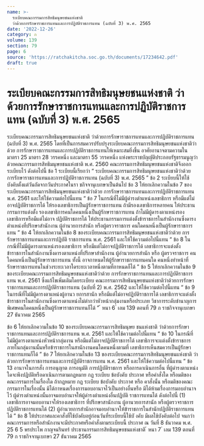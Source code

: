 ```yaml
---
name: >-
  ระเบียบคณะกรรมการสิทธิมนุษยชนแห่งชาติ
  ว่าด้วยการรักษาราชการแทนและการปฏิบัติราชการแทน (ฉบับที่ 3) พ.ศ. 2565
date: '2022-12-26'
category: ก
volume: 139
section: 79
page: 6
source: 'https://ratchakitcha.soc.go.th/documents/17234642.pdf'
draft: true
---
```


# ระเบียบคณะกรรมการสิทธิมนุษยชนแห่งชาติ ว่าด้วยการรักษาราชการแทนและการปฏิบัติราชการแทน (ฉบับที่ 3) พ.ศ. 2565

ระเบียบคณะกรรมการสิทธิมนุษยชนแห่งชาติ ว่าด้วยการรักษาราชการแทนและการปฏิบัติราชการแทน (ฉบับที่ 3) พ.ศ. 2565 โดยที่เป็นการสมควรปรับปรุงระเบียบคณะกรรมการสิทธิมนุษยชนแห่งชาติว่าด้วย การรักษาราชการแทนและการปฏิบัติราชการแทนให้เหมาะสมยิ่งขึ้น อาศัยอานาจตามความในมาตรา 25 มาตรา 28 วรรคหนึ่ง และมาตรา 55 วรรคหนึ่ง แห่งพระราชบัญญัติประกอบรัฐธรรมนูญว่าด้วยคณะกรรมการสิทธิมนุษยชนแห่งชาติ พ.ศ. 2560 คณะกรรมการสิทธิมนุษยชนแห่งชาติจึงออกระเบียบไว้ ดังต่อไปนี้ ข้อ 1 ระเบียบนี้เรียกว่า “ ระเบียบคณะกรรมการสิทธิมนุษยชนแห่งชาติว่าด้วย การรักษาราชการแทนและการปฏิบัติราชการแทน (ฉบับที่ 3) พ.ศ. 2565 ” ข้อ 2 ระเบียบนี้ให้ใช้บังคับตั้งแต่วันถัดจากวันประกาศในรา ชกิจจานุเบกษาเป็นต้นไป ข้อ 3 ให้ยกเลิกความในข้อ 7 ของระเบียบคณะกรรมการสิทธิมนุษยชนแห่งชาติว่าด้วย การรักษาราชการแทนและการปฏิบัติราชการแทน พ.ศ. 2561 และให้ใช้ความต่อไปนี้แทน “ ข้อ 7 ในกรณีที่ไม่มีผู้ดำรงตำแหน่งเลขาธิการ หรือมีแต่ไม่อาจปฏิบัติราชการได้ ให้รองเลขาธิการเป็นผู้รักษาราชการแทน ถ้ามีรองเลขาธิการหลายคน ให้ประธานกรรมการแต่งตั้ง รองเลขาธิการคนใดคนหนึ่งเป็นผู้รักษาราชการแทน ถ้าไม่มีผู้ดารงตาแหน่งรองเลขาธิการหรือมีแต่ไม่อาจ ปฏิบัติราชการได้ ให้ประธานกรรมการแต่งตั้งข้าราชการในสำนักงานซึ่งดารงตำแหน่งที่ปรึกษาสำนักงาน ผู้อำนวยการสำนัก หรือผู้ตรวจราชการ คนใดคนหนึ่งเป็นผู้รักษาราชการแทน ” ข้อ 4 ให้ยกเลิกความในข้อ 8 ของระเบียบคณะกรรมการสิทธิมนุษยชนแห่งชาติว่าด้วย การรักษาราชการแทนและการปฏิบัติ ราชการแทน พ.ศ. 2561 และให้ใช้ความต่อไปนี้แทน “ ข้อ 8 ในกรณีที่ไม่มีผู้ดารงตาแหน่งรองเลขาธิการ หรือมีแต่ไม่อาจปฏิบัติราชการได้ เลขาธิการจะแต่งตั้งข้าราชการในสำนักงานซึ่งดารงตาแหน่งที่ปรึกษาสำนักงาน ผู้อำนวยการสำนัก หรือ ผู้ตรวจราชการ คนใดคนหนึ่งเป็นผู้รักษาราชการแทน ทั้งนี้ อาจกาหนดให้ผู้รักษาราชการแทนคนใด คนหนึ่งทำหน้าที่รักษาราชการแทนในช่วงระยะเวลาใดระยะเวลาหนึ่งตามที่กาหนดก็ได้ ” ข้อ 5 ให้ยกเลิกความในข้อ 9 ของระเบียบคณะกรรมการสิทธิมนุษยชนแห่งชาติว่าด้วย การรักษาราชการแทนและการปฏิบัติราชการแทน พ.ศ. 2561 ซึ่งแก้ไขเพิ่มเติมโดยระเบียบ คณะกรรมการสิทธิมนุษยชนแห่งชาติว่าด้วยการรักษาราชการแทนและการปฏิบัติราชการแทน (ฉบับที่ 2) พ.ศ. 2562 และให้ใช้ความต่อไปนี้แทน “ ข้อ 9 ในกรณีที่ไม่มีผู้ดารงตาแหน่งผู้อานว ยการสานัก หรือมีแต่ไม่อาจปฏิบัติราชการได้ เลขาธิการจะแต่งตั้งข้าราชการในสานักงานซึ่งดารงตาแหน่งไม่ต่ากว่าหัวหน้ากลุ่มงานหรือประเภท วิชาการระดับชำนาญการพิเศษคนใดคนหนึ่งเป็นผู้รักษาราชการแทนก็ได้ ” ้ หนา 6 ่ เลม 139 ตอนที่ 79 ก ราชกิจจานุเบกษา 27 ธันวาคม 2565

ข้อ 6 ให้ยกเลิกความในข้อ 10 ของระเบียบคณะกรรมการสิทธิมนุษย ชนแห่งชาติ ว่าด้วยการรักษาราชการแทนและการปฏิบัติราชการแทน พ.ศ. 2561 และให้ใช้ความต่อไปนี้แทน “ ข้อ 10 ในกรณีที่ไม่มีผู้ดารงตาแหน่งหัวหน้ากลุ่มงาน หรือมีแต่ไม่อาจปฏิบัติราชการได้ เลขาธิการจะแต่งตั้งข้าราชการภายในกลุ่มงานนั้นหรือข้าราชการในสานักงานคนใดคนหนึ่งตามที่ เลขาธิการเห็นสมควรเป็นผู้รักษาราชการแทนก็ได้ ” ข้อ 7 ให้ยกเลิกความในข้อ 13 ของระเบียบคณะกรรมการสิทธิมนุษยชนแห่งชาติ ว่าด้วยการรักษาราชการแทนและการปฏิบัติราชการแทน พ.ศ. 2561 และให้ใช้ความต่อไปนี้แทน “ ข้อ 13 อานาจในการสั่ง การอนุญาต การอนุมัติ การปฏิบัติราชการ หรือการดาเนินการอื่น ที่ผู้ดำรงตาแหน่งใดจะพึงปฏิบัติหรือดาเนินการตามกฎหมาย กฎ ระเบียบ ข้อบังคับ ประกาศ หรือคำสั่งใด หรือมติของคณะกรรมการในเรื่องใด ถ้ากฎหมาย กฎ ระเบียบ ข้อบังคับ ประกาศ หรือ คาสั่งนั้น หรือมติของคณะกรรมการในเรื่องนั้น มิได้กาหนดเรื่องการมอบอานาจไว้เป็นอย่างอื่นหรือ มิได้ห้ามเรื่องการมอบอำนาจไว้ ผู้ดำรงตำแหน่งนั้นอาจมอบอำนาจให้ผู้ดำรงตำแหน่งอื่นปฏิบัติ ราชการแทนได้ ดังต่อไปนี้ (1) เลขาธิการอาจมอบอานาจให้รองเลขาธิการ ที่ปรึกษาสานักงาน ผู้อานวยการสานัก หรือผู้ตรวจราชการ ปฏิบัติราชการแทนได้ (2) ผู้อำนวยการสำนักอาจมอบอำนาจให้ข้าราชการในสำนักปฏิบัติราชการแทนได้ ” ข้อ 8 ให้ประกาศและคาสั่งที่ใช้บังคับอยู่ก่อนวันที่ระเบียบนี้ใช้บั งคับ มีผลใช้บังคับต่อไป จนกว่าคณะกรรมการหรือสำนักงานจะมีประกาศหรือคำสั่งตามระเบียบนี้ ประกาศ ณ วันที่ 8 ธันวาคม พ.ศ. 25 6 5 พรประไพ กาญจนรินทร์ ประธานกรรมการสิทธิมนุษยชนแห่งชาติ ้ หนา 7 ่ เลม 139 ตอนที่ 79 ก ราชกิจจานุเบกษา 27 ธันวาคม 2565

